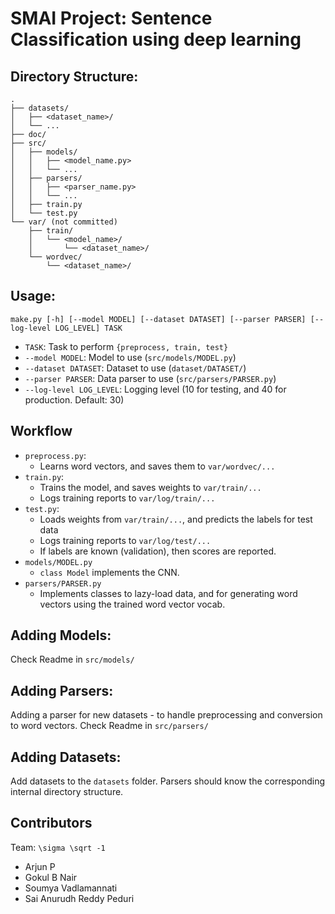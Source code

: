 SMAI Project: Sentence Classification using deep learning
==========================================================

Directory Structure:
--------------------
```
.
├── datasets/
│   ├── <dataset_name>/
│   └── ...
├── doc/
├── src/
│   ├── models/
│   │   ├── <model_name.py>
│   │   └── ...
│   ├── parsers/
│   │   ├── <parser_name.py>
│   │   └── ...
│   ├── train.py
│   └── test.py
└── var/ (not committed)
    ├── train/
    │   └── <model_name>/
    │       └── <dataset_name>/
    └── wordvec/
        └── <dataset_name>/
```

Usage:
------
`make.py [-h] [--model MODEL] [--dataset DATASET] [--parser PARSER]
               [--log-level LOG_LEVEL]
               TASK`
- `TASK`: Task to perform `{preprocess, train, test}`
- `--model MODEL`: Model to use (`src/models/MODEL.py`)
- `--dataset DATASET`: Dataset to use (`dataset/DATASET/`)
- `--parser PARSER`: Data parser to use (`src/parsers/PARSER.py`)
- `--log-level LOG_LEVEL`: Logging level (10 for testing, and 40 for production. Default: 30)

Workflow
---------
- `preprocess.py`:
  - Learns word vectors, and saves them to `var/wordvec/...`
- `train.py`:
  - Trains the model, and saves weights to `var/train/...`
  - Logs training reports to `var/log/train/...`
- `test.py`:
  - Loads weights from `var/train/...`, and predicts the labels for test data
  - Logs training reports to `var/log/test/...`
  - If labels are known (validation), then scores are reported.
- `models/MODEL.py`
  - `class Model` implements the CNN.
- `parsers/PARSER.py`
  - Implements classes to lazy-load data, and for generating word vectors using the trained word vector vocab.


Adding Models:
--------------
Check Readme in `src/models/`

Adding Parsers:
---------------
Adding a parser for new datasets - to handle preprocessing and conversion to word vectors.
Check Readme in `src/parsers/`

Adding Datasets:
----------------
Add datasets to the `datasets` folder. Parsers should know the corresponding internal directory structure.

## Contributors
Team: `\sigma \sqrt -1`
- Arjun P
- Gokul B Nair
- Soumya Vadlamannati
- Sai Anurudh Reddy Peduri
